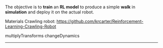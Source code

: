 
The objective is to **train** an **RL model** to produce a simple **walk** in **simulation** and deploy it on the actual robot.

Materials
Crawling robot: https://github.com/krcarter/Reinforcement-Learning-Crawling-Robot


multiplyTransforms
changeDynamics


****